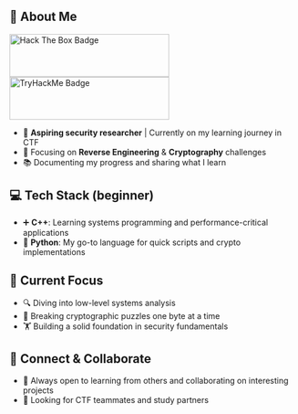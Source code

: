 ## 🌱 About Me 
<p align="left">
  <a href="https://app.hackthebox.com/profile/2316199"><img src="https://www.hackthebox.com/badge/image/2316199" alt="Hack The Box Badge" width="280" height="75"/></a>
  <a href="https://tryhackme.com/p/hitohunt"><img src="https://tryhackme-badges.s3.amazonaws.com/hitohunt.png" alt="TryHackMe Badge" width="280" height="75"/></a>
</p>

- 🔰 **Aspiring security researcher** | Currently on my learning journey in CTF
- 🔐 Focusing on **Reverse Engineering** & **Cryptography** challenges
- 📚 Documenting my progress and sharing what I learn  

## 💻 Tech Stack (beginner)
- ➕ **C++**: Learning systems programming and performance-critical applications
- 🐍 **Python**: My go-to language for quick scripts and crypto implementations

## 🧠 Current Focus
- 🔍 Diving into low-level systems analysis
- 🧩 Breaking cryptographic puzzles one byte at a time
- 🏋️ Building a solid foundation in security fundamentals

## 🤝 Connect & Collaborate
- 💬 Always open to learning from others and collaborating on interesting projects
- 🌟 Looking for CTF teammates and study partners

<!---
hitohunt/hitohunt is a ✨ special ✨ repository because its `README.md` (this file) appears on your GitHub profile.
You can click the Preview link to take a look at your changes.
--->
